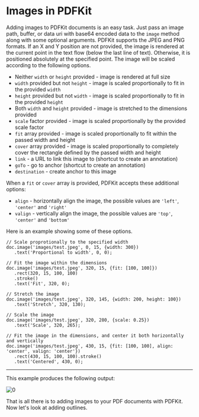 # Images in PDFKit

Adding images to PDFKit documents is an easy task. Just pass an image path, buffer, or data uri with base64 encoded data to
the `image` method along with some optional arguments. PDFKit supports the
JPEG and PNG formats. If an X and Y position are not provided, the image is
rendered at the current point in the text flow (below the last line of text).
Otherwise, it is positioned absolutely at the specified point. The image will
be scaled according to the following options.

* Neither `width` or `height` provided - image is rendered at full size
* `width` provided but not `height` - image is scaled proportionally to fit in the provided `width`
* `height` provided but not `width` - image is scaled proportionally to fit in the provided `height`
* Both `width` and `height` provided - image is stretched to the dimensions provided
* `scale` factor provided - image is scaled proportionally by the provided scale factor
* `fit` array provided - image is scaled proportionally to fit within the passed width and height
* `cover` array provided - image is scaled proportionally to completely cover the rectangle defined by the passed width and height
* `link` - a URL to link this image to (shortcut to create an annotation)
* `goTo` - go to anchor (shortcut to create an annotation)
* `destination` - create anchor to this image

When a `fit` or `cover` array is provided, PDFKit accepts these additional options:

* `align` - horizontally align the image, the possible values are `'left'`, `'center'` and `'right'`
* `valign` - vertically align the image, the possible values are `'top'`, `'center'` and `'bottom'`

Here is an example showing some of these options.

    // Scale proprotionally to the specified width
    doc.image('images/test.jpeg', 0, 15, {width: 300})
       .text('Proportional to width', 0, 0);

    // Fit the image within the dimensions
    doc.image('images/test.jpeg', 320, 15, {fit: [100, 100]})
       .rect(320, 15, 100, 100)
       .stroke()
       .text('Fit', 320, 0);

    // Stretch the image
    doc.image('images/test.jpeg', 320, 145, {width: 200, height: 100})
       .text('Stretch', 320, 130);

    // Scale the image
    doc.image('images/test.jpeg', 320, 280, {scale: 0.25})
       .text('Scale', 320, 265);

    // Fit the image in the dimensions, and center it both horizontally and vertically
    doc.image('images/test.jpeg', 430, 15, {fit: [100, 100], align: 'center', valign: 'center'})
       .rect(430, 15, 100, 100).stroke()
       .text('Centered', 430, 0);

* * *

This example produces the following output:

![0](images/images.png "400")

That is all there is to adding images to your PDF documents with PDFKit. Now
let's look at adding outlines.
